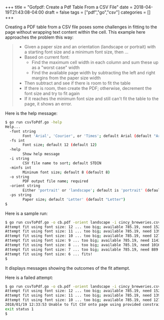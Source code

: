 +++
title = "Gofpdf: Create a Pdf Table From a CSV File"
date = 2018-04-19T21:43:08-04:00
draft = false
tags = ["pdf","go","csv"]
categories = []
+++

Creating a PDF table from a CSV file poses some challenges in fitting
to the page without wrapping text content within the cell.
This example here approaches the problem this way:

> - Given a paper size and an orientation (landscape or portrait) with a starting font size and a minimum font size, then ...
> - Based on current font: 
> 	- Find the maximum cell width in each column and sum these up as a "worst case" width
> 	- Find the available page width by subtracting the left and right margins from the paper size width
> - Then subtract and see if there is room to fit the table
> - If there is room, then create the PDF; otherwise, decrement the font size and try to fit again
> - If it reaches the minimum font size and still can't fit the table to the page, it shows an error. 

Here is the help message:

```bash
$ go run csvToPdf.go -help
Help...
  -font string
        Font 'Arial', 'Courier', or 'Times'; default Arial (default "Arial")
  -fs int
        Font size; default 12 (default 12)
  -help
        Show help message
  -i string
        CSV file name to sort; default STDIN
  -minfs int
        Mininum font size; default 8 (default 8)
  -o string
        PDF output file name; required
  -orient string
        Either 'portrait' or 'landscape'; default is 'portrait' (default "portrait")
  -ps string
        Paper size; default 'Letter' (default "Letter")
$
```

Here is a sample run:

```bash
$ go run csvToPdf.go -o cb.pdf -orient landscape -i cincy_breweries.csv -ps a4 -minfs 6
Attempt fit using font size: 12 ... too big; available 785.19, need 1524.43
Attempt fit using font size: 11 ... too big; available 785.19, need 1397.40
Attempt fit using font size: 10 ... too big; available 785.19, need 1270.36
Attempt fit using font size: 9 ... too big; available 785.19, need 1143.32
Attempt fit using font size: 8 ... too big; available 785.19, need 1016.29
Attempt fit using font size: 7 ... too big; available 785.19, need 889.25
Attempt fit using font size: 6 ... fits!
$
```

It displays messages showing the outcomes of the fit attempt.

Here is a failed attempt:

```bash
$ go run csvToPdf.go -o cb.pdf -orient landscape -i cincy_breweries.csv  -ps a4 -minfs 10
Attempt fit using font size: 12 ... too big; available 785.19, need 1524.43
Attempt fit using font size: 11 ... too big; available 785.19, need 1397.40
Attempt fit using font size: 10 ... too big; available 785.19, need 1270.36
2018/01/19 12:33:53 Unable to fit CSV onto page using provided constraints
exit status 1
$
```

